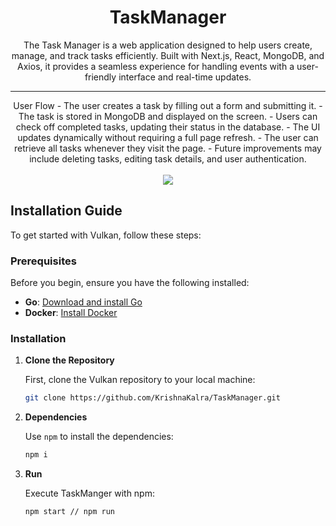 <h1 align="center">
    TaskManager
</h1>


<div align="center">
   The Task Manager is a web application designed to help users create, manage, and track tasks efficiently. Built with Next.js, React, MongoDB, and Axios, it provides a seamless experience for handling events with a user-friendly interface and real-time updates.
</div>



----------------------------------------

<div align="center">
    User Flow
   - The user creates a task by filling out a form and submitting it.
   - The task is stored in MongoDB and displayed on the screen.
   - Users can check off completed tasks, updating their status in the database.
   - The UI updates dynamically without requiring a full page refresh.
   - The user can retrieve all tasks whenever they visit the page.
   - Future improvements may include deleting tasks, editing task details, and user authentication.
</div>

<div align="center">
    <br/>
	<img src='https://skillicons.dev/icons?i=react,nextjs,git,mongodb,' ></img>
</div>

## Installation Guide

To get started with Vulkan, follow these steps:

### Prerequisites

Before you begin, ensure you have the following installed:

- **Go**: [Download and install Go](https://golang.org/doc/install)
- **Docker**: [Install Docker](https://docs.docker.com/get-docker/)

### Installation

1. **Clone the Repository**

   First, clone the Vulkan repository to your local machine:

   ```bash
   git clone https://github.com/KrishnaKalra/TaskManager.git
   ```

2. **Dependencies**

    Use `npm` to install the dependencies:

    ```bash
    npm i
    ```

3. **Run**

    Execute TaskManger with npm:

    ```bash
    npm start // npm run
    ```
  

    
</center>
